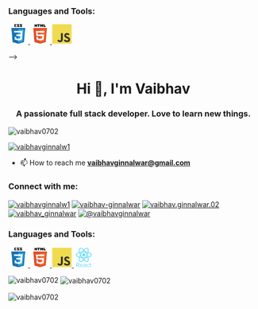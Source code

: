 <!-- ### Hi there 👋 -->

<!--
**Vaibhav0702/Vaibhav0702** is a ✨ _special_ ✨ repository because its `README.md` (this file) appears on your GitHub profile.

Here are some ideas to get you started:

- 🔭 I’m currently working on ...
- 🌱 I’m currently learning ...
- 👯 I’m looking to collaborate on ...
- 🤔 I’m looking for help with ...
- 💬 Ask me about ...
- 📫 How to reach me: ...
- 😄 Pronouns: ...
- ⚡ Fun fact: ...
-->

<!-- <h1 align="center">Hi 👋, I'm Vaibhav</h1>
<h3 align="center">A passionate full stack developer. Love to learn new things.</h3>


- 📫 How to reach me **vaibhavginnalwar@gmail.com**



<h3 align="left">Connect with me:</h3>
<p align="left" >
  
<a href="https://twitter.com/VaibhavGinnalw1" target="blank"><img align="center" src="https://raw.githubusercontent.com/rahuldkjain/github-profile-readme-generator/master/src/images/icons/Social/twitter.svg"  height="30" width="40" /></a> <a href="https://linkedin.com/in/https://www.linkedin.com/in/vaibhav-ginnalwar-b59781182" target="blank"><img align="center" src="https://raw.githubusercontent.com/rahuldkjain/github-profile-readme-generator/master/src/images/icons/Social/linked-in-alt.svg"  height="30" width="40" /></a> <a href="https://fb.com/https://www.facebook.com/vaibhav.ginnalwar.02" target="blank"><img align="center" src="https://raw.githubusercontent.com/rahuldkjain/github-profile-readme-generator/master/src/images/icons/Social/facebook.svg"  height="30" width="40" /></a> <a href="https://instagram.com/vaibhav_ginnalwar" target="blank"><img align="center" src="https://raw.githubusercontent.com/rahuldkjain/github-profile-readme-generator/master/src/images/icons/Social/instagram.svg"  height="30" width="40" /></a> <a href="https://medium.com/@vaibhavginnalwar" target="blank"><img align="center" src="https://raw.githubusercontent.com/rahuldkjain/github-profile-readme-generator/master/src/images/icons/Social/medium.svg"  height="30" width="40" /></a> <!-- <a href="https://www.hackerrank.com/@swapnillandage79" target="blank"><img align="center" src="https://raw.githubusercontent.com/rahuldkjain/github-profile-readme-generator/master/src/images/icons/Social/hackerrank.svg" height="30" width="40" /></a> --> </p>

<h3 align="left">Languages and Tools:</h3>
<p align="left"> <a href="https://www.w3schools.com/css/" target="_blank" rel="noreferrer"> <img src="https://raw.githubusercontent.com/devicons/devicon/master/icons/css3/css3-original-wordmark.svg" alt="css3" width="40" height="40"/> </a> <a href="https://www.w3.org/html/" target="_blank" rel="noreferrer"> <img src="https://raw.githubusercontent.com/devicons/devicon/master/icons/html5/html5-original-wordmark.svg" alt="html5" width="40" height="40"/> </a> <a href="https://developer.mozilla.org/en-US/docs/Web/JavaScript" target="_blank" rel="noreferrer"> <img src="https://raw.githubusercontent.com/devicons/devicon/master/icons/javascript/javascript-original.svg" alt="javascript" width="40" height="40"/> </a>  <!-- <a href="https://reactjs.org/" target="_blank" rel="noreferrer"> <img src="https://raw.githubusercontent.com/devicons/devicon/master/icons/react/react-original-wordmark.svg" alt="react" width="40" height="40"/> </a> --> </p>
 -->



<h1 align="center">Hi 👋, I'm Vaibhav</h1>
<h3 align="center">A passionate full stack developer. Love to learn new things.</h3>

<p align="left"> <img src="https://komarev.com/ghpvc/?username=vaibhav0702&label=Profile%20views&color=0e75b6&style=flat" alt="vaibhav0702" /> </p>

<p align="left"> <a href="https://twitter.com/vaibhavginnalw1" target="blank"><img src="https://img.shields.io/twitter/follow/vaibhavginnalw1?logo=twitter&style=for-the-badge" alt="vaibhavginnalw1" /></a> </p>

- 📫 How to reach me **vaibhavginnalwar@gmail.com**

<h3 align="left">Connect with me:</h3>
<p align="left">
<a href="https://twitter.com/vaibhavginnalw1" target="blank"><img align="center" src="https://raw.githubusercontent.com/rahuldkjain/github-profile-readme-generator/master/src/images/icons/Social/twitter.svg" alt="vaibhavginnalw1" height="30" width="40" /></a>
<a href="https://linkedin.com/in/vaibhav-ginnalwar" target="blank"><img align="center" src="https://raw.githubusercontent.com/rahuldkjain/github-profile-readme-generator/master/src/images/icons/Social/linked-in-alt.svg" alt="vaibhav-ginnalwar" height="30" width="40" /></a>
<a href="https://fb.com/vaibhav.ginnalwar.02" target="blank"><img align="center" src="https://raw.githubusercontent.com/rahuldkjain/github-profile-readme-generator/master/src/images/icons/Social/facebook.svg" alt="vaibhav.ginnalwar.02" height="30" width="40" /></a>
<a href="https://instagram.com/vaibhav_ginnalwar" target="blank"><img align="center" src="https://raw.githubusercontent.com/rahuldkjain/github-profile-readme-generator/master/src/images/icons/Social/instagram.svg" alt="vaibhav_ginnalwar" height="30" width="40" /></a>
<a href="https://medium.com/@vaibhavginnalwar" target="blank"><img align="center" src="https://raw.githubusercontent.com/rahuldkjain/github-profile-readme-generator/master/src/images/icons/Social/medium.svg" alt="@vaibhavginnalwar" height="30" width="40" /></a>
</p>

<h3 align="left">Languages and Tools:</h3>
<p align="left"> <a href="https://www.w3schools.com/css/" target="_blank" rel="noreferrer"> <img src="https://raw.githubusercontent.com/devicons/devicon/master/icons/css3/css3-original-wordmark.svg" alt="css3" width="40" height="40"/> </a> <a href="https://www.w3.org/html/" target="_blank" rel="noreferrer"> <img src="https://raw.githubusercontent.com/devicons/devicon/master/icons/html5/html5-original-wordmark.svg" alt="html5" width="40" height="40"/> </a> <a href="https://developer.mozilla.org/en-US/docs/Web/JavaScript" target="_blank" rel="noreferrer"> <img src="https://raw.githubusercontent.com/devicons/devicon/master/icons/javascript/javascript-original.svg" alt="javascript" width="40" height="40"/> </a> <a href="https://reactjs.org/" target="_blank" rel="noreferrer"> <img src="https://raw.githubusercontent.com/devicons/devicon/master/icons/react/react-original-wordmark.svg" alt="react" width="40" height="40"/> </a> </p>

<p><img align="left" src="https://github-readme-stats.vercel.app/api/top-langs?username=vaibhav0702&show_icons=true&locale=en&layout=compact" alt="vaibhav0702" /></p>

<p>&nbsp;<img align="center" src="https://github-readme-stats.vercel.app/api?username=vaibhav0702&show_icons=true&locale=en" alt="vaibhav0702" /></p>

<p><img align="center" src="https://github-readme-streak-stats.herokuapp.com/?user=vaibhav0702&" alt="vaibhav0702" /></p>

